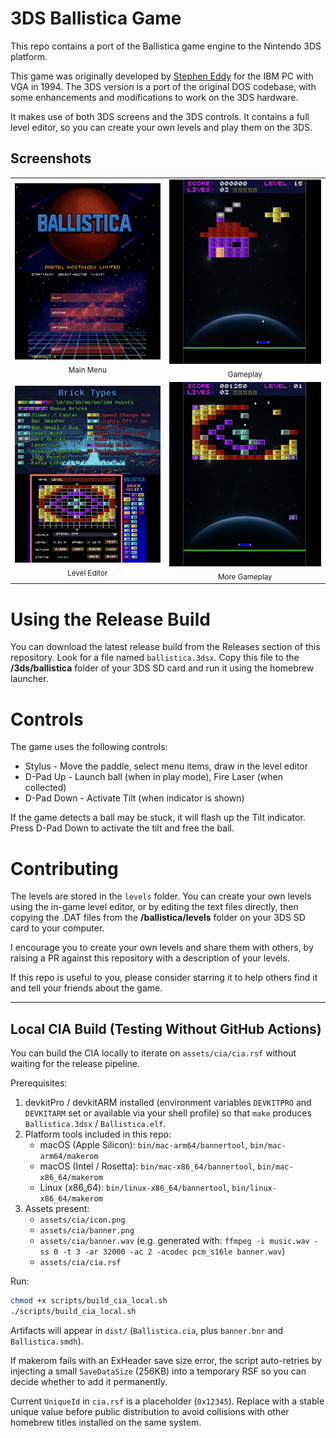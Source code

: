 # 3DS Ballistica Game

This repo contains a port of the Ballistica game engine to the Nintendo 3DS platform.

This game was originally developed by [Stephen Eddy](https://x.com/steddyman) for the IBM PC with VGA in 1994.  The 3DS version is a port of the original DOS codebase, with some enhancements and modifications to work on the 3DS hardware.

It makes use of both 3DS screens and the 3DS controls.  It contains a full level editor, so you can create your own levels and play them on the 3DS.

## Screenshots

<table>
	<tr>
		<td align="center">
			<a href="screenshots/main-menu.png">
				<img src="screenshots/main-menu.png" alt="Main menu" width="410"/>
			</a>
			<br/><sub>Main Menu</sub>
		</td>
		<td align="center">
			<a href="screenshots/playing1.png">
				<img src="screenshots/playing1.png" alt="Playing (1)" width="410"/>
			</a>
			<br/><sub>Gameplay</sub>
		</td>
	</tr>
	<tr>
		<td align="center">
			<a href="screenshots/level-editor1.png">
				<img src="screenshots/level-editor1.png" alt="Level editor" width="410"/>
			</a>
			<br/><sub>Level Editor</sub>
		</td>
		<td align="center">
			<a href="screenshots/playing2.png">
				<img src="screenshots/playing2.png" alt="Playing (2)" width="410"/>
			</a>
			<br/><sub>More Gameplay</sub>
		</td>
	</tr>
  
</table>

# Using the Release Build

You can download the latest release build from the Releases section of this repository.  Look for a file named `ballistica.3dsx`.  Copy this file to the **/3ds/ballistica** folder of your 3DS SD card and run it using the homebrew launcher.

# Controls

The game uses the following controls:
- Stylus - Move the paddle, select menu items, draw in the level editor
- D-Pad Up - Launch ball (when in play mode), Fire Laser (when collected)
- D-Pad Down - Activate Tilt (when indicator is shown)

If the game detects a ball may be stuck, it will flash up the Tilt indicator.  Press D-Pad Down to activate the tilt and free the ball.

# Contributing

The levels are stored in the `levels` folder.  You can create your own levels using the in-game level editor, or by editing the text files directly, then copying the .DAT files from the **/ballistica/levels** folder on your 3DS SD card to your computer.

I encourage you to create your own levels and share them with others, by raising a PR against this repository with a description of your levels.

If this repo is useful to you, please consider starring it to help others find it and tell your friends about the game.
** **

## Local CIA Build (Testing Without GitHub Actions)

You can build the CIA locally to iterate on `assets/cia/cia.rsf` without waiting for the release pipeline.

Prerequisites:
1. devkitPro / devkitARM installed (environment variables `DEVKITPRO` and `DEVKITARM` set or available via your shell profile) so that `make` produces `Ballistica.3dsx` / `Ballistica.elf`.
2. Platform tools included in this repo:
	- macOS (Apple Silicon): `bin/mac-arm64/bannertool`, `bin/mac-arm64/makerom`
	- macOS (Intel / Rosetta): `bin/mac-x86_64/bannertool`, `bin/mac-x86_64/makerom`
	- Linux (x86_64): `bin/linux-x86_64/bannertool`, `bin/linux-x86_64/makerom`
3. Assets present:
	- `assets/cia/icon.png`
	- `assets/cia/banner.png`
	- `assets/cia/banner.wav` (e.g. generated with: `ffmpeg -i music.wav -ss 0 -t 3 -ar 32000 -ac 2 -acodec pcm_s16le banner.wav`)
	- `assets/cia/cia.rsf`

Run:
```bash
chmod +x scripts/build_cia_local.sh
./scripts/build_cia_local.sh
```

Artifacts will appear in `dist/` (`Ballistica.cia`, plus `banner.bnr` and `Ballistica.smdh`).

If makerom fails with an ExHeader save size error, the script auto-retries by injecting a small `SaveDataSize` (256KB) into a temporary RSF so you can decide whether to add it permanently.

Current `UniqueId` in `cia.rsf` is a placeholder (`0x12345`). Replace with a stable unique value before public distribution to avoid collisions with other homebrew titles installed on the same system.